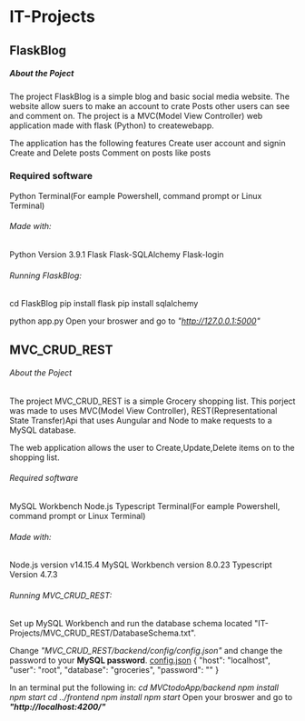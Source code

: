 # IT-Projects
## FlaskBlog
##### About the Poject
The project FlaskBlog is a simple blog and basic social media website.
The website allow suers to make an account to crate Posts other users can see and comment on.
The project is a MVC(Model View Controller) web application made with flask (Python) to createwebapp.
    
The application has the following features
Create user account and signin
Create and Delete posts 
Comment on posts
like posts

### Required software
Python
Terminal(For eample Powershell, command prompt or Linux Terminal)
        
###### Made with:
Python Version 3.9.1
Flask
Flask-SQLAlchemy
Flask-login
    
###### Running FlaskBlog:
cd FlaskBlog
pip install flask
pip install sqlalchemy

python app.py
Open your broswer and go to *"http://127.0.0.1:5000"*

## MVC_CRUD_REST
###### About the Poject
The project MVC_CRUD_REST is a simple Grocery shopping list.
This porject was made to uses MVC(Model View Controller), REST(Representational State Transfer)Api that uses Aungular and Node to make requests to a MySQL database. 

The web application allows the user to Create,Update,Delete items on to the shopping list.

###### Required software
MySQL Workbench
Node.js
Typescript
Terminal(For eample Powershell, command prompt or Linux Terminal)


###### Made with:
Node.js version v14.15.4 
MySQL Workbench version 8.0.23
Typescript Version 4.7.3  

###### Running MVC_CRUD_REST:
Set up MySQL Workbench and run the database schema located "IT-Projects/MVC_CRUD_REST/DatabaseSchema.txt".
    
Change *"MVC_CRUD_REST/backend/config/config.json"* and change the password to your **MySQL password**.
[config.json](MVC_CRUD_REST/backend/config/config.json)
    {
        "host": "localhost",
        "user": "root",
        "database": "groceries",
        "password": "<password>"
    }

In an terminal put the following in:
*cd MVCtodoApp/backend
npm install
npm start
cd ../frontend
npm install
npm start*
Open your broswer and go to ***"http://localhost:4200/"***
